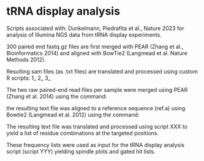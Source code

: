 # tRNA display analysis

Scripts associated with: Dunkelmann, Piedrafita et al., Nature 2023
for analysis of Illumina NGS data from tRNA display experiments. 

300 paired end fastq.gz files are first merged with PEAR (Zhang et al., Bioinformatics 2014) and aligned with BowTie2 (Langmead et al. Nature Methods 2012).



Resulting sam files (as .txt files) are translated and processed using custom R scripts:
1_
2_
3_ 

The two raw paired-end read files per sample were merged using PEAR (Zhang et al. 2014) using the command:

the resulting text file was aligned to a reference sequence (ref.a) using Bowtie2 (Langmead et al. 2012) using the command:

The resulting text file was translated and processed using script XXX to yield a list of residue combinations at the targeted positions.

These frequency lists were used as input for the tRNA display analysis script (script YYY) yielding spindle plots and gated hit lists.

